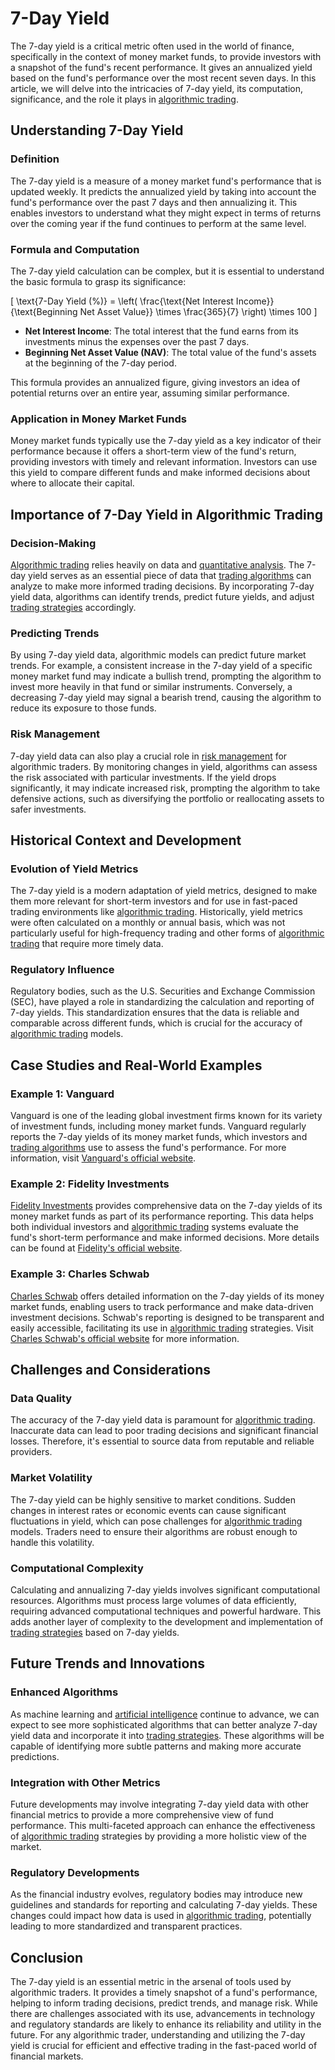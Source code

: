 # 7-Day Yield

The 7-day yield is a critical metric often used in the world of finance, specifically in the context of money market funds, to provide investors with a snapshot of the fund's recent performance. It gives an annualized yield based on the fund's performance over the most recent seven days. In this article, we will delve into the intricacies of 7-day yield, its computation, significance, and the role it plays in [algorithmic trading](../a/algorithmic_trading.md). 

## Understanding 7-Day Yield

### Definition

The 7-day yield is a measure of a money market fund's performance that is updated weekly. It predicts the annualized yield by taking into account the fund's performance over the past 7 days and then annualizing it. This enables investors to understand what they might expect in terms of returns over the coming year if the fund continues to perform at the same level.

### Formula and Computation

The 7-day yield calculation can be complex, but it is essential to understand the basic formula to grasp its significance:

\[ \text{7-Day Yield (\%)} = \left( \frac{\text{Net Interest Income}}{\text{Beginning Net Asset Value}} \times \frac{365}{7} \right) \times 100 \]

- **Net Interest Income**: The total interest that the fund earns from its investments minus the expenses over the past 7 days.
- **Beginning Net Asset Value (NAV)**: The total value of the fund's assets at the beginning of the 7-day period.

This formula provides an annualized figure, giving investors an idea of potential returns over an entire year, assuming similar performance.

### Application in Money Market Funds

Money market funds typically use the 7-day yield as a key indicator of their performance because it offers a short-term view of the fund's return, providing investors with timely and relevant information. Investors can use this yield to compare different funds and make informed decisions about where to allocate their capital.

## Importance of 7-Day Yield in Algorithmic Trading

### Decision-Making

[Algorithmic trading](../a/algorithmic_trading.md) relies heavily on data and [quantitative analysis](../q/quantitative_analysis.md). The 7-day yield serves as an essential piece of data that [trading algorithms](../t/trading_algorithms.md) can analyze to make more informed trading decisions. By incorporating 7-day yield data, algorithms can identify trends, predict future yields, and adjust [trading strategies](../t/trading_strategies.md) accordingly.

### Predicting Trends

By using 7-day yield data, algorithmic models can predict future market trends. For example, a consistent increase in the 7-day yield of a specific money market fund may indicate a bullish trend, prompting the algorithm to invest more heavily in that fund or similar instruments. Conversely, a decreasing 7-day yield may signal a bearish trend, causing the algorithm to reduce its exposure to those funds.

### Risk Management

7-day yield data can also play a crucial role in [risk management](../r/risk_management.md) for algorithmic traders. By monitoring changes in yield, algorithms can assess the risk associated with particular investments. If the yield drops significantly, it may indicate increased risk, prompting the algorithm to take defensive actions, such as diversifying the portfolio or reallocating assets to safer investments.

## Historical Context and Development

### Evolution of Yield Metrics

The 7-day yield is a modern adaptation of yield metrics, designed to make them more relevant for short-term investors and for use in fast-paced trading environments like [algorithmic trading](../a/algorithmic_trading.md). Historically, yield metrics were often calculated on a monthly or annual basis, which was not particularly useful for high-frequency trading and other forms of [algorithmic trading](../a/algorithmic_trading.md) that require more timely data.

### Regulatory Influence

Regulatory bodies, such as the U.S. Securities and Exchange Commission (SEC), have played a role in standardizing the calculation and reporting of 7-day yields. This standardization ensures that the data is reliable and comparable across different funds, which is crucial for the accuracy of [algorithmic trading](../a/algorithmic_trading.md) models.

## Case Studies and Real-World Examples

### Example 1: Vanguard

Vanguard is one of the leading global investment firms known for its variety of investment funds, including money market funds. Vanguard regularly reports the 7-day yields of its money market funds, which investors and [trading algorithms](../t/trading_algorithms.md) use to assess the fund's performance. For more information, visit [Vanguard's official website](https://investor.vanguard.com).

### Example 2: Fidelity Investments

[Fidelity Investments](../f/fidelity_investments.md) provides comprehensive data on the 7-day yields of its money market funds as part of its performance reporting. This data helps both individual investors and [algorithmic trading](../a/algorithmic_trading.md) systems evaluate the fund's short-term performance and make informed decisions. More details can be found at [Fidelity's official website](https://www.fidelity.com).

### Example 3: Charles Schwab

[Charles Schwab](../c/charles_schwab.md) offers detailed information on the 7-day yields of its money market funds, enabling users to track performance and make data-driven investment decisions. Schwab's reporting is designed to be transparent and easily accessible, facilitating its use in [algorithmic trading](../a/algorithmic_trading.md) strategies. Visit [Charles Schwab's official website](https://www.schwab.com) for more information.

## Challenges and Considerations

### Data Quality

The accuracy of the 7-day yield data is paramount for [algorithmic trading](../a/algorithmic_trading.md). Inaccurate data can lead to poor trading decisions and significant financial losses. Therefore, it's essential to source data from reputable and reliable providers.

### Market Volatility

The 7-day yield can be highly sensitive to market conditions. Sudden changes in interest rates or economic events can cause significant fluctuations in yield, which can pose challenges for [algorithmic trading](../a/algorithmic_trading.md) models. Traders need to ensure their algorithms are robust enough to handle this volatility.

### Computational Complexity

Calculating and annualizing 7-day yields involves significant computational resources. Algorithms must process large volumes of data efficiently, requiring advanced computational techniques and powerful hardware. This adds another layer of complexity to the development and implementation of [trading strategies](../t/trading_strategies.md) based on 7-day yields.

## Future Trends and Innovations

### Enhanced Algorithms

As machine learning and [artificial intelligence](../a/artificial_intelligence_in_trading.md) continue to advance, we can expect to see more sophisticated algorithms that can better analyze 7-day yield data and incorporate it into [trading strategies](../t/trading_strategies.md). These algorithms will be capable of identifying more subtle patterns and making more accurate predictions.

### Integration with Other Metrics

Future developments may involve integrating 7-day yield data with other financial metrics to provide a more comprehensive view of fund performance. This multi-faceted approach can enhance the effectiveness of [algorithmic trading](../a/algorithmic_trading.md) strategies by providing a more holistic view of the market.

### Regulatory Developments

As the financial industry evolves, regulatory bodies may introduce new guidelines and standards for reporting and calculating 7-day yields. These changes could impact how data is used in [algorithmic trading](../a/algorithmic_trading.md), potentially leading to more standardized and transparent practices.

## Conclusion

The 7-day yield is an essential metric in the arsenal of tools used by algorithmic traders. It provides a timely snapshot of a fund's performance, helping to inform trading decisions, predict trends, and manage risk. While there are challenges associated with its use, advancements in technology and regulatory standards are likely to enhance its reliability and utility in the future. For any algorithmic trader, understanding and utilizing the 7-day yield is crucial for efficient and effective trading in the fast-paced world of financial markets.